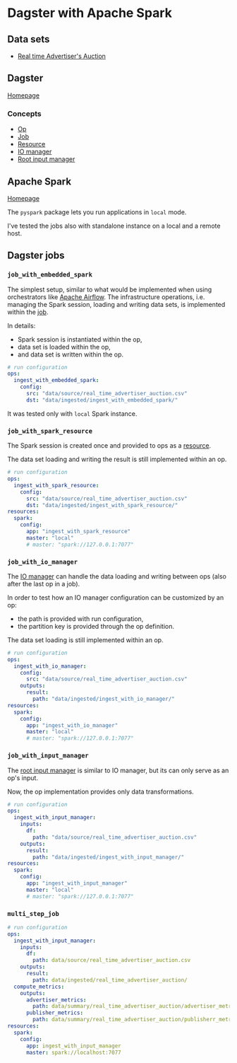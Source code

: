# Dagster with Apache Spark

## Data sets

- [Real time Advertiser's Auction](https://www.kaggle.com/datasets/saurav9786/real-time-advertisers-auction)

## Dagster

[Homepage](https://dagster.io/)

### Concepts

- [Op](https://docs.dagster.io/concepts/ops-jobs-graphs/ops)
- [Job](https://docs.dagster.io/concepts/ops-jobs-graphs/jobs-graphs)
- [Resource](https://docs.dagster.io/concepts/resources)
- [IO manager](https://docs.dagster.io/concepts/io-management/io-managers)
- [Root input manager](https://docs.dagster.io/concepts/io-management/unconnected-inputs#providing-an-input-manager-for-a-root-input-)

## Apache Spark

[Homepage](https://spark.apache.org/)

The `pyspark` package lets you run applications in `local` mode.

I've tested the jobs also with standalone instance on a local and a remote host.

## Dagster jobs

### `job_with_embedded_spark`

The simplest setup, similar to what would be implemented when using orchestrators
like [Apache Airflow](https://airflow.apache.org/).
The infrastructure operations, i.e. managing the Spark session, loading and writing data sets,
is implemented within the [job](https://docs.dagster.io/concepts/ops-jobs-graphs/jobs-graphs).

In details:

- Spark session is instantiated within the op,
- data set is loaded within the op,
- and data set is written within the op.

```yaml
# run configuration
ops:
  ingest_with_embedded_spark:
    config:
      src: "data/source/real_time_advertiser_auction.csv"
      dst: "data/ingested/ingest_with_embedded_spark/"
```

It was tested only with `local` Spark instance.

### `job_with_spark_resource`

The Spark session is created once and provided to ops as a [resource](https://docs.dagster.io/concepts/resources).

The data set loading and writing the result is still implemented within an op.

```yaml
# run configuration
ops:
  ingest_with_spark_resource:
    config:
      src: "data/source/real_time_advertiser_auction.csv"
      dst: "data/ingested/ingest_with_spark_resource/"
resources:
  spark:
    config:
      app: "ingest_with_spark_resource"
      master: "local"
      # master: "spark://127.0.0.1:7077"
```

### `job_with_io_manager`

The [IO manager](https://docs.dagster.io/concepts/io-management/io-managers) can handle the data loading and writing
between ops (also after the last op in a job).

In order to test how an IO manager configuration can be customized by an op:

- the path is provided with run configuration,
- the partition key is provided through the op definition.

The data set loading is still implemented within an op.

```yaml
# run configuration
ops:
  ingest_with_io_manager:
    config:
      src: "data/source/real_time_advertiser_auction.csv"
    outputs:
      result:
        path: "data/ingested/ingest_with_io_manager/"
resources:
  spark:
    config:
      app: "ingest_with_io_manager"
      master: "local"
      # master: "spark://127.0.0.1:7077"
```

### `job_with_input_manager`

The [root input manager](https://docs.dagster.io/concepts/io-management/unconnected-inputs#providing-an-input-manager-for-a-root-input-)
is similar to IO manager, but its can only serve as an op's input.

Now, the op implementation provides only data transformations.

```yaml
# run configuration
ops:
  ingest_with_input_manager:
    inputs:
      df:
        path: "data/source/real_time_advertiser_auction.csv"
    outputs:
      result:
        path: "data/ingested/ingest_with_input_manager/"
resources:
  spark:
    config:
      app: "ingest_with_input_manager"
      master: "local"
      # master: "spark://127.0.0.1:7077"
```

### `multi_step_job`

```yaml
# run configuration
ops:
  ingest_with_input_manager:
    inputs:
      df:
        path: data/source/real_time_advertiser_auction.csv
    outputs:
      result:
        path: data/ingested/real_time_advertiser_auction/
  compute_metrics:
    outputs:
      advertiser_metrics:
        path: data/summary/real_time_advertiser_auction/advertiser_metrics/
      publisher_metrics:
        path: data/summary/real_time_advertiser_auction/publisherr_metrics/
resources:
  spark:
    config:
      app: ingest_with_input_manager
      master: spark://localhost:7077
```
